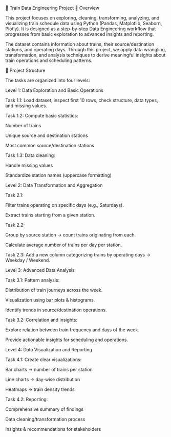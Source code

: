 🚆 Train Data Engineering Project
📌 Overview

This project focuses on exploring, cleaning, transforming, analyzing, and visualizing train schedule data using Python (Pandas, Matplotlib, Seaborn, Plotly). It is designed as a step-by-step Data Engineering workflow that progresses from basic exploration to advanced insights and reporting.

The dataset contains information about trains, their source/destination stations, and operating days. Through this project, we apply data wrangling, transformation, and analysis techniques to derive meaningful insights about train operations and scheduling patterns.

📂 Project Structure

The tasks are organized into four levels:

Level 1: Data Exploration and Basic Operations

Task 1.1: Load dataset, inspect first 10 rows, check structure, data types, and missing values.

Task 1.2: Compute basic statistics:

Number of trains

Unique source and destination stations

Most common source/destination stations

Task 1.3: Data cleaning:

Handle missing values

Standardize station names (uppercase formatting)

Level 2: Data Transformation and Aggregation

Task 2.1:

Filter trains operating on specific days (e.g., Saturdays).

Extract trains starting from a given station.

Task 2.2:

Group by source station → count trains originating from each.

Calculate average number of trains per day per station.

Task 2.3: Add a new column categorizing trains by operating days → Weekday / Weekend.

Level 3: Advanced Data Analysis

Task 3.1: Pattern analysis:

Distribution of train journeys across the week.

Visualization using bar plots & histograms.

Identify trends in source/destination operations.

Task 3.2: Correlation and insights:

Explore relation between train frequency and days of the week.

Provide actionable insights for scheduling and operations.

Level 4: Data Visualization and Reporting

Task 4.1: Create clear visualizations:

Bar charts → number of trains per station

Line charts → day-wise distribution

Heatmaps → train density trends

Task 4.2: Reporting:

Comprehensive summary of findings

Data cleaning/transformation process

Insights & recommendations for stakeholders

